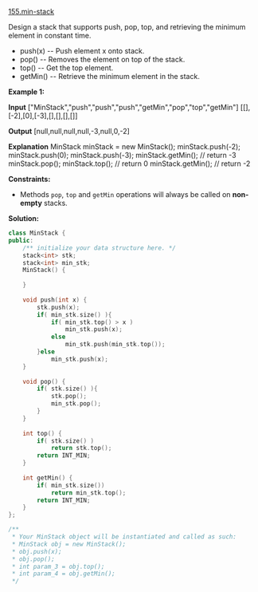 [155.min-stack](https://leetcode.com/problems/min-stack/)  

Design a stack that supports push, pop, top, and retrieving the minimum element in constant time.

*   push(x) -- Push element x onto stack.
*   pop() -- Removes the element on top of the stack.
*   top() -- Get the top element.
*   getMin() -- Retrieve the minimum element in the stack.

**Example 1:**

**Input**
\["MinStack","push","push","push","getMin","pop","top","getMin"\]
\[\[\],\[-2\],\[0\],\[-3\],\[\],\[\],\[\],\[\]\]

**Output**
\[null,null,null,null,-3,null,0,-2\]

**Explanation**
MinStack minStack = new MinStack();
minStack.push(-2);
minStack.push(0);
minStack.push(-3);
minStack.getMin(); // return -3
minStack.pop();
minStack.top();    // return 0
minStack.getMin(); // return -2

**Constraints:**

*   Methods `pop`, `top` and `getMin` operations will always be called on **non-empty** stacks.  



**Solution:**  

```cpp
class MinStack {
public:
    /** initialize your data structure here. */
    stack<int> stk;
    stack<int> min_stk;
    MinStack() {
        
    }
    
    void push(int x) {
        stk.push(x);
        if( min_stk.size() ){
            if( min_stk.top() > x )
                min_stk.push(x);
            else
                min_stk.push(min_stk.top());
        }else
            min_stk.push(x);
    }
    
    void pop() {
        if( stk.size() ){
            stk.pop();
            min_stk.pop();
        }
    }
    
    int top() {
        if( stk.size() )
            return stk.top();
        return INT_MIN;
    }
    
    int getMin() {
        if( min_stk.size())
            return min_stk.top();
        return INT_MIN;
    }
};

/**
 * Your MinStack object will be instantiated and called as such:
 * MinStack obj = new MinStack();
 * obj.push(x);
 * obj.pop();
 * int param_3 = obj.top();
 * int param_4 = obj.getMin();
 */
```
      